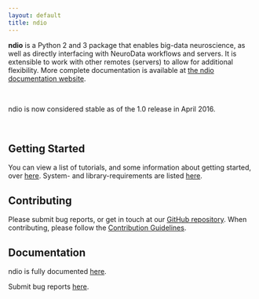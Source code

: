 ```yaml
---
layout: default
title: ndio
---
```


**ndio** is a Python 2 and 3 package that enables big-data neuroscience, as well
as directly interfacing with NeuroData workflows and servers.  It is extensible
to work with other remotes (servers) to allow for additional flexibility.  More
complete documentation is available at [the ndio documentation
website](<http://docs.neurodata.io/ndio>).

 

ndio is now considered stable as of the 1.0 release in April 2016.

 

Getting Started
---------------

You can view a list of tutorials, and some information about getting started,
over [here](<http://docs.neurodata.io/nddocs/ndio/tutorials.html>). System- and
library-requirements are listed
[here](<http://docs.neurodata.io/nddocs/ndio/importing.html>).

Contributing
------------

Please submit bug reports, or get in touch at our [GitHub
repository](<https://github.com/openconnectome/ndio>). When contributing, please
follow the [Contribution
Guidelines](<https://github.com/openconnectome/ndio/blob/master/CONTRIBUTING.md>).

Documentation
-------------

ndio is fully documented [here](<http://docs.neurodata.io/ndio/>).

Submit bug reports [here](<https://github.com/openconnectome/ndio/issues/new>).
